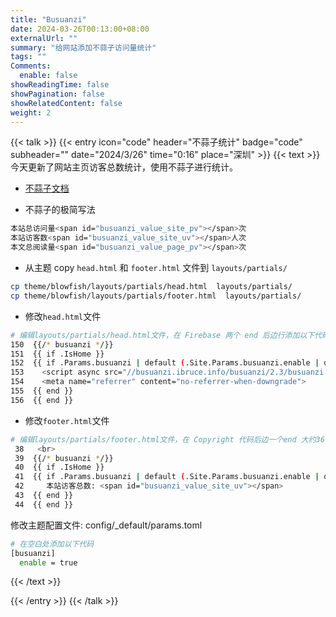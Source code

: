 ```yaml
---
title: "Busuanzi"
date: 2024-03-26T00:13:00+08:00
externalUrl: ""
summary: "给网站添加不蒜子访问量统计"
tags: ""
Comments:
  enable: false
showReadingTime: false
showPagination: false
showRelatedContent: false
weight: 2
---
```


{{< talk >}}
  {{< entry icon="code" header="不蒜子统计" badge="code" subheader="" date="2024/3/26" time="0:16" place="深圳" >}}
  {{< text >}}
   今天更新了网站主页访客总数统计，使用不蒜子进行统计。
   - [不蒜子文档](https://ibruce.info/2015/04/04/busuanzi/) 

- 不蒜子的极简写法
```bash
本站总访问量<span id="busuanzi_value_site_pv"></span>次
本站访客数<span id="busuanzi_value_site_uv"></span>人次
本文总阅读量<span id="busuanzi_value_page_pv"></span>次
```

- 从主题 copy `head.html` 和 `footer.html` 文件到 `layouts/partials/`
```bash
cp theme/blowfish/layouts/partials/head.html  layouts/partials/
cp theme/blowfish/layouts/partials/footer.html  layouts/partials/
```
- 修改`head.html`文件
```bash
# 编辑layouts/partials/head.html文件，在 Firebase 两个 end 后边行添加以下代码
150  {{/* busuanzi */}}
151  {{ if .IsHome }}
152  {{ if .Params.busuanzi | default (.Site.Params.busuanzi.enable | default false) }}
153    <script async src="//busuanzi.ibruce.info/busuanzi/2.3/busuanzi.pure.mini.js"></script>
154    <meta name="referrer" content="no-referrer-when-downgrade">
155  {{ end }}
156  {{ end }}
```
- 修改`footer.html`文件
```bash
# 编辑layouts/partials/footer.html文件，在 Copyright 代码后边一个end 大约36行添加以下代码
 38   <br>
 39  {{/* busuanzi */}}
 40  {{ if .IsHome }}
 41  {{ if .Params.busuanzi | default (.Site.Params.busuanzi.enable | default false) }}
 42     本站访客总数: <span id="busuanzi_value_site_uv"></span>
 43  {{ end }}
 44  {{ end }}
```
修改主题配置文件: config/_default/params.toml
```bash
# 在空白处添加以下代码
[busuanzi]
  enable = true
```
  {{< /text >}}
   
  {{< /entry >}}
{{< /talk >}}
